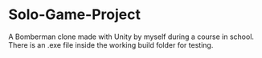 # Solo-Game-Project
A Bomberman clone made with Unity by myself during a course in school.
There is an .exe file inside the working build folder for testing.
